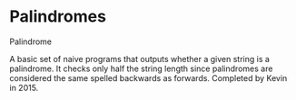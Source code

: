 # Palindromes
Palindrome

A basic set of naive programs that outputs whether a given string is a palindrome. It checks only half the string length since palindromes are considered the same spelled backwards as forwards. Completed by Kevin in 2015.
